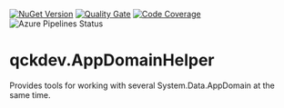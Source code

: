 <a href="https://www.nuget.org/packages/qckdev.AppDomainHelper"><img src="https://img.shields.io/nuget/v/qckdev.AppDomainHelper.svg" alt="NuGet Version"/></a>
<a href="https://sonarcloud.io/dashboard?id=qckdev.AppDomainHelper"><img src="https://sonarcloud.io/api/project_badges/measure?project=qckdev.Net.Http&metric=alert_status" alt="Quality Gate"/></a>
<a href="https://sonarcloud.io/dashboard?id=qckdev.AppDomainHelper"><img src="https://sonarcloud.io/api/project_badges/measure?project=qckdev.AppDomainHelper&metric=coverage" alt="Code Coverage"/></a>
<a><img src="https://hfrances.visualstudio.com/Main/_apis/build/status/qckdev.AppDomainHelper?branchName=main" alt="Azure Pipelines Status"/></a>

# qckdev.AppDomainHelper
 
Provides tools for working with several System.Data.AppDomain at the same time.
